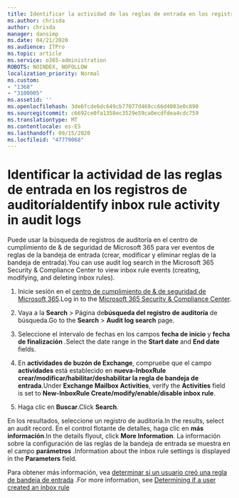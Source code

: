 ```yaml
---
title: Identificar la actividad de las reglas de entrada en los registros de auditoría
ms.author: chrisda
author: chrisda
manager: dansimp
ms.date: 04/21/2020
ms.audience: ITPro
ms.topic: article
ms.service: o365-administration
ROBOTS: NOINDEX, NOFOLLOW
localization_priority: Normal
ms.custom:
- "1368"
- "3100005"
ms.assetid: ''
ms.openlocfilehash: 3de6fcde6dc649cb77077d469cc66d4003e0c890
ms.sourcegitcommit: c6692ce0fa1358ec3529e59ca0ecdfdea4cdc759
ms.translationtype: MT
ms.contentlocale: es-ES
ms.lasthandoff: 09/15/2020
ms.locfileid: "47779068"
---
```

# <a name="identify-inbox-rule-activity-in-audit-logs"></a><span data-ttu-id="1d765-102">Identificar la actividad de las reglas de entrada en los registros de auditoría</span><span class="sxs-lookup"><span data-stu-id="1d765-102">Identify inbox rule activity in audit logs</span></span>

<span data-ttu-id="1d765-103">Puede usar la búsqueda de registros de auditoría en el centro de cumplimiento de & de seguridad de Microsoft 365 para ver eventos de reglas de la bandeja de entrada (crear, modificar y eliminar reglas de la bandeja de entrada).</span><span class="sxs-lookup"><span data-stu-id="1d765-103">You can use audit log search in the Microsoft 365 Security & Compliance Center to view inbox rule events (creating, modifying, and deleting inbox rules).</span></span>

1. <span data-ttu-id="1d765-104">Inicie sesión en el [centro de cumplimiento de & de seguridad de Microsoft 365](https://protection.office.com/).</span><span class="sxs-lookup"><span data-stu-id="1d765-104">Log in to the [Microsoft 365 Security & Compliance Center](https://protection.office.com/).</span></span>

2. <span data-ttu-id="1d765-105">Vaya a la **Search**  >  Página de**búsqueda del registro de auditoría** de búsqueda.</span><span class="sxs-lookup"><span data-stu-id="1d765-105">Go to the **Search** > **Audit log search** page.</span></span>

3. <span data-ttu-id="1d765-106">Seleccione el intervalo de fechas en los campos **fecha de inicio** y **fecha de finalización** .</span><span class="sxs-lookup"><span data-stu-id="1d765-106">Select the date range in the **Start date** and **End date** fields.</span></span>

4. <span data-ttu-id="1d765-107">En **actividades de buzón de Exchange**, compruebe que el campo **actividades** está establecido en **nueva-InboxRule crear/modificar/habilitar/deshabilitar la regla de bandeja de entrada**.</span><span class="sxs-lookup"><span data-stu-id="1d765-107">Under **Exchange Mailbox Activities**, verify the **Activities** field is set to **New-InboxRule Create/modify/enable/disable inbox rule**.</span></span>

5. <span data-ttu-id="1d765-108">Haga clic en **Buscar**.</span><span class="sxs-lookup"><span data-stu-id="1d765-108">Click **Search**.</span></span>

<span data-ttu-id="1d765-109">En los resultados, seleccione un registro de auditoría.</span><span class="sxs-lookup"><span data-stu-id="1d765-109">In the results, select an audit record.</span></span> <span data-ttu-id="1d765-110">En el control flotante de detalles, haga clic en **más información**.</span><span class="sxs-lookup"><span data-stu-id="1d765-110">In the details flyout, click **More Information**.</span></span> <span data-ttu-id="1d765-111">La información sobre la configuración de las reglas de la bandeja de entrada se muestra en el campo **parámetros** .</span><span class="sxs-lookup"><span data-stu-id="1d765-111">Information about the inbox rule settings is displayed in the **Parameters** field.</span></span>

<span data-ttu-id="1d765-112">Para obtener más información, vea [determinar si un usuario creó una regla de bandeja de entrada](https://docs.microsoft.com//office365/securitycompliance/auditing-troubleshooting-scenarios#determining-if-a-user-created-an-inbox-rule) .</span><span class="sxs-lookup"><span data-stu-id="1d765-112">For more information, see [Determining if a user created an inbox rule](https://docs.microsoft.com//office365/securitycompliance/auditing-troubleshooting-scenarios#determining-if-a-user-created-an-inbox-rule)</span></span>

